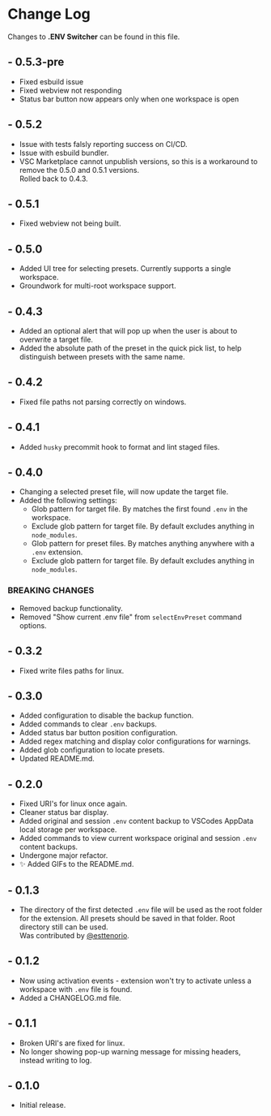 # Change Log

Changes to **.ENV Switcher** can be found in this file.

## - 0.5.3-pre

- Fixed esbuild issue
- Fixed webview not responding
- Status bar button now appears only when one workspace is open

## - 0.5.2

- Issue with tests falsly reporting success on CI/CD.
- Issue with esbuild bundler.
- VSC Marketplace cannot unpublish versions, so this is a workaround to remove the 0.5.0 and 0.5.1 versions.  
  Rolled back to 0.4.3.

## - 0.5.1

- Fixed webview not being built.

## - 0.5.0

- Added UI tree for selecting presets. Currently supports a single workspace.
- Groundwork for multi-root workspace support.

## - 0.4.3

- Added an optional alert that will pop up when the user is about to overwrite a target file.
- Added the absolute path of the preset in the quick pick list, to help distinguish between presets with the same name.

## - 0.4.2

- Fixed file paths not parsing correctly on windows.

## - 0.4.1

- Added `husky` precommit hook to format and lint staged files.

## - 0.4.0

- Changing a selected preset file, will now update the target file.
- Added the following settings:
  - Glob pattern for target file. By matches the first found `.env` in the workspace.
  - Exclude glob pattern for target file. By default excludes anything in `node_modules`.
  - Glob pattern for preset files. By matches anything anywhere with a `.env` extension.
  - Exclude glob pattern for target file. By default excludes anything in `node_modules`.

### BREAKING CHANGES

- Removed backup functionality.
- Removed "Show current .env file" from `selectEnvPreset` command options.

## - 0.3.2

- Fixed write files paths for linux.

## - 0.3.0

- Added configuration to disable the backup function.
- Added commands to clear `.env` backups.
- Added status bar button position configuration.
- Added regex matching and display color configurations for warnings.
- Added glob configuration to locate presets.
- Updated README.md.

## - 0.2.0

- Fixed URI's for linux once again.
- Cleaner status bar display.
- Added original and session `.env` content backup to VSCodes AppData local storage per workspace.
- Added commands to view current workspace original and session `.env` content backups.
- Undergone major refactor.
- ✨ Added GIFs to the README.md.

## - 0.1.3

- The directory of the first detected `.env` file will be used as the root folder for the extension. All presets should be saved in that folder. Root directory still can be used.  
  Was contributed by [@esttenorio](https://github.com/esttenorio).

## - 0.1.2

- Now using activation events - extension won't try to activate unless a workspace with `.env` file is found.
- Added a CHANGELOG.md file.

## - 0.1.1

- Broken URI's are fixed for linux.
- No longer showing pop-up warning message for missing headers, instead writing to log.

## - 0.1.0

- Initial release.
